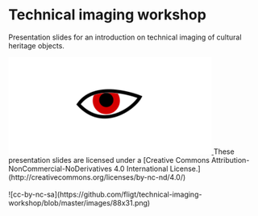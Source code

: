 # Technical imaging workshop 

Presentation slides for an introduction on technical imaging of cultural heritage objects.  

<a href="https://raw.githubusercontent.com/fligt/technical-imaging-workshop/master/how-imaging-systems-work.pdf"> 

<img width=80% src="https://github.com/fligt/technical-imaging-workshop/blob/master/images/eye.svg">

</a>
These presentation slides are licensed under a [Creative Commons Attribution-NonCommercial-NoDerivatives 4.0 International License.](http://creativecommons.org/licenses/by-nc-nd/4.0/)
<br/><br/>
![cc-by-nc-sa](https://github.com/fligt/technical-imaging-workshop/blob/master/images/88x31.png)
